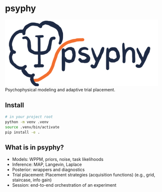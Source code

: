 # psyphy
![psyphy logo](reference/images/psyphy_logo_draft.png)
Psychophysical modeling and adaptive trial placement.
## Install

```bash
# in your project root
python -m venv .venv
source .venv/bin/activate
pip install -e .
```

## What is in psyphy?

- Models: WPPM, priors, noise, task likelihoods
- Inference: MAP, Langevin, Laplace
- Posterior: wrappers and diagnostics
- Trial placement: Placement strategies (acquisition functions) (e.g., grid, staircase, info gain)
- Session: end-to-end orchestration of an experiment
